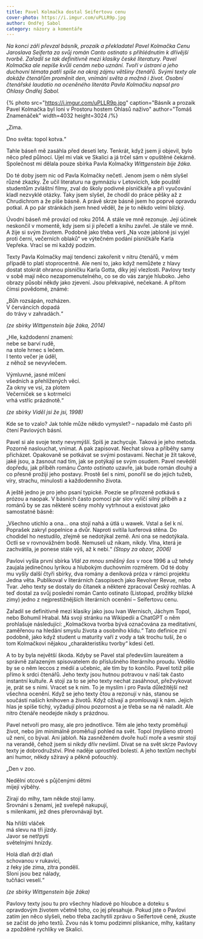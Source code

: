 ```yaml
---
title: Pavel Kolmačka dostal Seifertovu cenu
cover-photo: https://i.imgur.com/uPLLR9p.jpg
author: Ondřej Sabol
category: názory a komentáře
---
```


*Na konci září převzal básník, prozaik a překladatel Pavel Kolmačka Cenu Jaroslava Seiferta za svůj román Canto ostinato s přihlédnutím k dřívější tvorbě. Zařadil se tak definitivně mezi klasiky české literatury. Pavel Kolmačka ale nepíše kvůli cenám nebo uznání. Tvoří v ústraní a jeho duchovní témata patří spíše na okraj zájmu většiny čtenářů. Svými texty ale dokáže čtenářům proměnit den, vnímání světa a možná i život. Osobní čtenářské laudatio na oceněného literáta Pavla Kolmačku napsal pro Ohlasy Ondřej Sabol.*

{% photo src="https://i.imgur.com/uPLLR9p.jpg" caption="Básník a prozaik Pavel Kolmačka byl loni v Prostoru hostem Ohlasů naživo" author="Tomáš Znamenáček" width=4032 height=3024 /%}

„Zima. 

Dno světa: topol kotva.“

Tahle báseň mě zasáhla před deseti lety. Tenkrát, když jsem ji objevil, bylo něco před půlnocí. Ujel mi vlak ve Skalici a já trčel sám v opuštěné čekárně. Společnost mi dělala pouze sbírka Pavla Kolmačky *Wittgenstein bije žáka*.

Do té doby jsem nic od Pavla Kolmačky nečetl. Jenom jsem o něm slyšel různé zkazky. Že učil literaturu na gymnáziu v Letovicích, kde pouštěl studentům zvláštní filmy, zval do školy podivné písničkáře a při vyučování kladl nezvyklé otázky. Taky jsem slyšel, že chodil do práce pěšky až z Chrudichrom a že píše básně. A právě skrze básně jsem ho poprvé opravdu potkal. A po pár stránkách jsem hned věděl, že je to někdo velmi blízký.

Úvodní báseň mě provází od roku 2014. A stále ve mně rezonuje. Její účinek neskončil v momentě, kdy jsem si ji přečetl a knihu zavřel. Je stále ve mně. A žije si svým životem. Podobně jako třeba verš „Na voze jabloně jsi vyjel proti černi, večerních oblaků“ ve výtečném podání písničkáře Karla Vepřeka. Vrací se mi každý podzim.

Texty Pavla Kolmačky mají tendenci zakořenit v nitru čtenářů, v mém případě to platí stoprocentně. Ale není to, jako když nemůžete z hlavy dostat stokrát ohranou písničku Karla Gotta, díky její vlezlosti. Pavlovy texty v sobě mají něco nezapomenutelného, co se do vás zaryje hluboko. Jeho obrazy působí někdy jako zjevení. Jsou překvapivé, nečekané. A přitom čímsi povědomé, známé:

„Bůh rozsápán, rozházen.  
V červáncích dopadá  
do trávy v zahradách.“

*(ze sbírky Wittgenstein bije žáka, 2014)*
  

  
„Hle, každodenní znamení:  
nebe se barví rudě,  
na stole hrnec s lečem.  
I tento večer je úděl,  
z něhož se nevyvlečem.

Výmluvné, jasné mlčení  
všedních a přehlížených věcí.  
Za okny ve vsi, za plotem  
Večerníček se s kotrmelci  
vrhá vstříc prázdnotě.“

*(ze sbírky Viděl jsi že jsi, 1998)*
  
  
Kde se to vzalo? Jak tohle může někdo vymyslet? – napadalo mě často při čtení Pavlových básní.

Pavel si ale svoje texty nevymýšlí. Spíš je zachycuje. Taková je jeho metoda. Pozorně naslouchat, vnímat. A pak zapisovat. Nechat slova a příběhy samy přicházet. Opakovaně se potkávat se svými postavami. Nechat je žít takové, jaké jsou, a žasnout nad tím, jak se potýkají se svým osudem. Pavel nevěděl dopředu, jak příběh románu *Canto ostinato* uzavře, jak bude román dlouhý a co přesně prožijí jeho postavy. Prostě šel s nimi, ponořil se do jejich tužeb, víry, strachu, minulosti a každodenního života.

A ještě jedno je pro jeho psaní typické. Poezie se přirozeně potkává s prózou a naopak. V básních často pomocí pár slov vylíčí silný příběh a z románů by se zas některé scény mohly vytrhnout a existovat jako samostatné básně:

„Všechno utichlo a ona… ona stojí nahá a útlá u wawek. Vstal a šel k ní. Poprašek zakryl popelnice a dvůr. Naproti svítila luxferová stěna. Do chodidel ho nestudilo, zřejmě se nedotýkal země. Ani ona se nedotýkala. Octli se v rovnovážném bodě. Nemuseli už nikam, nikdy. Vlna, která je zachvátila, je ponese stále výš, až k nebi.“
*(Stopy za obzor, 2006)*

Pavlovi vyšla první sbírka *Vlál za mnou směšný šos* v roce 1996 a už tehdy zaujala jedinečnou lyrikou a hlubokým duchovním rozměrem. Od té doby mu vyšly další čtyři sbírky, dva romány a deníková próza v rámci projektu Jedna věta. Publikoval v literárních časopisech jako Revolver Revue, nebo Tvar. Jeho texty se dostaly do čítanek a některé zpracoval Český rozhlas. A teď dostal za svůj poslední román Canto ostinato (Listopad, prožitky blízké zimy) jedno z nejprestižnějších literárních ocenění – Seifertovu cenu.

Zařadil se definitivně mezi klasiky jako jsou Ivan Wernisch, Jáchym Topol, nebo Bohumil Hrabal. Má svoji stránku na Wikipedii a ChatGPT o něm prohlašuje následující: „Kolmačkova tvorba bývá označována za meditativní, zaměřenou na hledání smyslu života a osobního klidu.“ Tato definice zní podobně, jako když student u maturity vaří z vody a tak trochu tuší, že o tom Kolmačkovi nějakou „charakteristiku tvorby“ kdesi četl.

A to by byla největší škoda. Kdyby se Pavel stal především laureátem a správně zařazeným spisovatelem do příslušného literárního proudu. Vědělo by se o něm leccos z médií a učebnic, ale tím by to končilo. Pavel totiž píše přímo k srdci čtenářů. Jeho texty jsou hutnou potravou v naší tak často instantní kultuře. A stojí za to se jeho texty nechat zasáhnout, přežvykovat je, prát se s nimi. Vracet se k nim. To je myslím i pro Pavla důležitější než všechna ocenění. Když se jeho texty čtou a rezonují v nás, stanou se součástí našich knihoven a životů. Když ožívají a promlouvají k nám. Jejich hlas je spíše tichý, vyžadují plnou pozornost a je třeba se na ně naladit. Ale nitro čtenáře neodejde nikdy s prázdnou.

Pavel netvoří pro masy, ale pro jednotlivce. Těm ale jeho texty proměňují život, nebo jim minimálně proměňují pohled na svět. Topol (myšleno strom) už není, co býval. Ani jabloň. Na zasněženém dvoře hučí moře a vesmír stojí na verandě, čehož jsem si nikdy dřív nevšiml. Dívat se na svět skrze Pavlovy texty je dobrodružství. Plné naděje uprostřed bolestí. A jeho textům nechybí ani humor, někdy sžíravý a pěkně poťouchlý.

„Den v zoo.  

Nedělní otcové s půjčenými dětmi  
míjejí výběhy.  

Zírají do mlhy, tam někde stojí lamy.  
Srovnáni s ženami, jež sveřepě nakupují,  
s milenkami, jež dnes přerovnávají byt.

Na hřišti vláček  
má slevu na tři jízdy.  
Javor se netřpytí  
světelnými hnízdy.

Holá dlaň drží dlaň  
schovanou v rukavici,  
z řeky jde zima, zítra pondělí.  
Sloni jsou bez nálady,  
tučňáci veselí.“  

*(ze sbírky Wittgenstein bije žáka)*

Pavlovy texty jsou tu pro všechny hladové po hloubce a doteku s opravdovým životem včetně toho, co jej přesahuje. Pokud jste o Pavlovi zatím jen něco slyšeli, nebo třeba zachytili zprávu o Seifertově ceně, zkuste se začíst do jeho textů. Zvou nás k tomu podzimní plískanice, mlhy, kaštany a zpožděné rychlíky ve Skalici.
